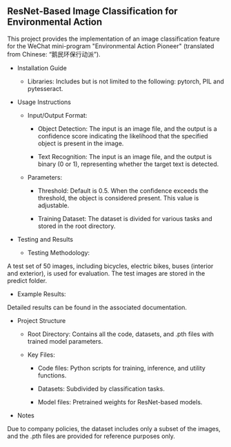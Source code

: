 ResNet-Based Image Classification for Environmental Action
---

This project provides the implementation of an image classification feature for the WeChat mini-program "Environmental Action Pioneer" (translated from Chinese: “鹅民环保行动派”).

* Installation Guide

  * Libraries: Includes but is not limited to the following: pytorch, PIL and pytesseract.

* Usage Instructions

  * Input/Output Format:

    * Object Detection: The input is an image file, and the output is a confidence score indicating the likelihood that the specified object is present in the image.

    * Text Recognition: The input is an image file, and the output is binary (0 or 1), representing whether the target text is detected.

  * Parameters:

    * Threshold: Default is 0.5. When the confidence exceeds the threshold, the object is considered present. This value is adjustable.

    * Training Dataset: The dataset is divided for various tasks and stored in the root directory.

* Testing and Results

  * Testing Methodology:

A test set of 50 images, including bicycles, electric bikes, buses (interior and exterior), is used for evaluation. The test images are stored in the predict folder.

  * Example Results:

Detailed results can be found in the associated documentation.

* Project Structure

  * Root Directory: Contains all the code, datasets, and .pth files with trained model parameters.

  * Key Files:

    * Code files: Python scripts for training, inference, and utility functions.

    * Datasets: Subdivided by classification tasks.

    * Model files: Pretrained weights for ResNet-based models.

* Notes

Due to company policies, the dataset includes only a subset of the images, and the .pth files are provided for reference purposes only.
